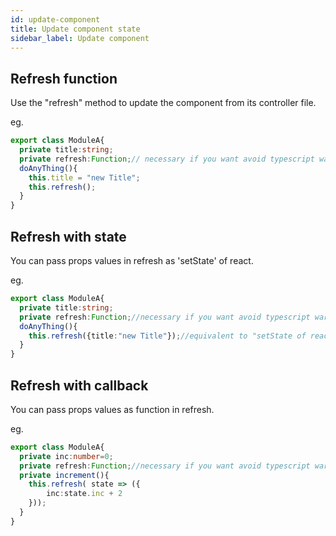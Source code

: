 ```yaml
---
id: update-component
title: Update component state
sidebar_label: Update component
---
```


## Refresh function

Use the "refresh" method to update the component from its controller file.

eg.
``` typescript
export class ModuleA{
  private title:string;
  private refresh:Function;// necessary if you want avoid typescript warnings.
  doAnyThing(){
    this.title = "new Title";
    this.refresh();
  }
}
```

## Refresh with state

You can pass props values in refresh as 'setState' of react.

eg.
``` typescript
export class ModuleA{
  private title:string;
  private refresh:Function;//necessary if you want avoid typescript warnings
  doAnyThing(){
    this.refresh({title:"new Title"});//equivalent to "setState of react"
  }
}
```

## Refresh with callback

You can pass props values as function in refresh.

eg.
``` typescript
export class ModuleA{
  private inc:number=0;
  private refresh:Function;//necessary if you want avoid typescript warnings
  private increment(){
	this.refresh( state => ({
		inc:state.inc + 2
	}));
  }
}
```